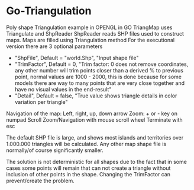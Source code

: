 # Go-Triangulation
Poly shape Triangulation example in OPENGL in GO
TriangMap uses Triangulate and ShpReader
ShpReader reads SHP files used to construct maps.
Maps are filled using Triangulation method
For the executional version there are 3 optional parameters
 * "ShpFile", Default = "world.Shp", "Input shape file"
 * "TrimFactor", Default = 0, "Trim factor: 0 does not remove coordinates, any other number will trim points closer than a derived % to previous point, normal values are 1000 - 2000, this is done because for some models there are way to many points that are very close together and have no visual values in the end-result"
 * "Detail", Default = false, "True value shows triangle details in color variation per triangle"
 
 Navigation of the map: Left, right, up, down arrow
 Zoom: + or - key on numpad
 Scroll Zoom/Navigation with mouse scroll wheel
 Terminate with esc
 
 The default SHP file is large, and shows most islands and territories over 1.000.000 triangles will be calculated.
 Any other map shape file is normally/of course significantly smaller.
 
 The solution is not deterministic for all shapes due to the fact that in some cases some points will remain that can not create a triangle without inclusion of other points in the shape. Changing the TrimFactor can prevent/create the problem.
